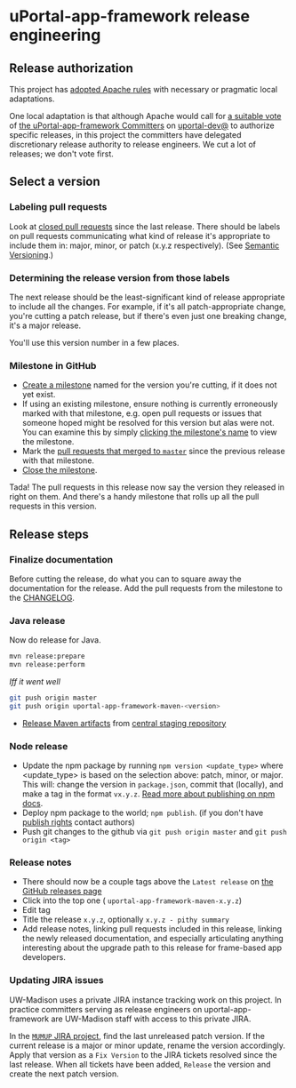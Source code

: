 # uPortal-app-framework release engineering

## Release authorization

This project has [adopted Apache rules][] with necessary or pragmatic local adaptations.

One local adaptation is that although Apache would call for
[a suitable vote][Apache Release Policy re Release Approval] of
[the uPortal-app-framework Committers][] on [uportal-dev@][]
to authorize specific releases,
in this project the committers have delegated discretionary release
authority to release engineers. We cut a lot of releases; we don't vote first.

## Select a version

### Labeling pull requests

Look at [closed pull requests][uportal-app-framework closed pull requests]
since the last release. There should be labels on pull requests communicating
what kind of release it's appropriate to include them in: major, minor, or patch
(x.y.z respectively). (See [Semantic Versioning][].)

### Determining the release version from those labels

The next release should be the least-significant kind of release appropriate to
include all the changes. For example, if it's all patch-appropriate change,
you're cutting a patch release, but if there's even just one breaking change,
it's a major release.

You'll use this version number in a few places.

### Milestone in GitHub

+ [Create a milestone][uportal-app-framework milestones]
  named for the version you're cutting, if it does not yet exist.
+ If using an existing milestone, ensure nothing is currently erroneously marked
  with that milestone, e.g. open pull requests or issues that someone hoped
  might be resolved for this version but alas were not. You can examine this by
  simply [clicking the milestone's name][uportal-app-framework milestones]
  to view the milestone.
+ Mark the
  [pull requests that merged to `master`][uportal-app-framework closed pull requests]
  since the previous release with that milestone.
+ [Close the milestone][uportal-app-framework milestones].

Tada! The pull requests in this release now say the version they released in
right on them. And there's a handy milestone that rolls up all the pull requests
in this version.

## Release steps

### Finalize documentation

Before cutting the release, do what you can to square away the documentation for the release. Add the pull requests from the milestone to the [CHANGELOG][].

### Java release

Now do release for Java.

```sh
mvn release:prepare
mvn release:perform
```

_Iff it went well_

```sh
git push origin master
git push origin uportal-app-framework-maven-<version>
```

+ [Release Maven artifacts][] from
  [central staging repository][central Maven staging repository]


### Node release

+ Update the npm package by running `npm version <update_type>` where <update_type> is based on the selection above: patch, minor, or major. This will: change the version in `package.json`, commit that (locally), and make a tag in the format `vx.y.z`. [Read more about publishing on npm docs](https://docs.npmjs.com/getting-started/publishing-npm-packages#updating-the-package).
+ Deploy npm package to the world; `npm publish`. (if you don't have [publish rights][uportal-app-framework access on npm] contact authors)
+ Push git changes to the github via `git push origin master` and `git push origin <tag>`

### Release notes

+ There should now be a couple tags above the `Latest release` on [the GitHub releases page][uportal-app-framework releases]
+ Click into the top one ( `uportal-app-framework-maven-x.y.z`)
+ Edit tag
+ Title the release `x.y.z`, optionally `x.y.z - pithy summary`
+ Add release notes, linking pull requests included in this release, linking the newly released documentation, and especially articulating anything interesting about the upgrade path to this release for frame-based app developers.

### Updating JIRA issues

UW-Madison uses a private JIRA instance tracking work on this project.
In practice committers serving as release engineers on uportal-app-framework are
UW-Madison staff with access to this private JIRA.

In the [`MUMUP` JIRA project][], find the last unreleased patch version. If the
current release is a major or minor update, rename the version accordingly.
Apply that version as a `Fix Version` to the JIRA tickets resolved since the
last release. When all tickets have been added, `Release` the version and
create the next patch version.

[Semantic Versioning]: http://semver.org/
[uportal-app-framework closed pull requests]: https://github.com/uPortal-Project/uportal-app-framework/pulls?q=is%3Apr+is%3Aclosed
[uportal-app-framework milestones]: https://github.com/uPortal-Project/uportal-app-framework/milestones
[CHANGELOG]: ../CHANGELOG.md
[uportal-app-framework access on npm]: https://www.npmjs.com/package/@uportal/app-framework/access
[Release Maven artifacts]: https://central.sonatype.org/pages/releasing-the-deployment.html
[central Maven staging repository]: https://oss.sonatype.org/#stagingRepositories
[uportal-app-framework releases]: https://github.com/uPortal-Project/uportal-app-framework/releases
[MyUW Developer Group]: https://groups.google.com/forum/#!forum/myuw-developers
[adopted Apache rules]: https://github.com/uPortal-Project/uportal-app-framework/blob/master/committers.md#rules
[Apache Release Policy re Release Approval]: http://www.apache.org/legal/release-policy.html#release-approval
[the uPortal-app-framework Committers]: https://github.com/uPortal-Project/uportal-app-framework/blob/master/committers.md#who-are-the-committers
[uportal-dev@]: https://groups.google.com/a/apereo.org/forum/#!forum/uportal-dev
[my-app-seed]: https://github.com/UW-Madison-DoIT/my-app-seed
[my-app-seed pom]: https://github.com/UW-Madison-DoIT/my-app-seed/blob/master/pom.xml
[`MUMUP` JIRA project]: https://jira.doit.wisc.edu/jira/projects/MUMUP?selectedItem=com.atlassian.jira.jira-projects-plugin%3Arelease-page&status=unreleased
